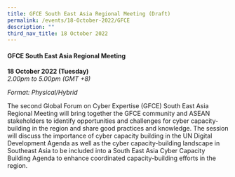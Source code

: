 ```yaml
---
title: GFCE South East Asia Regional Meeting (Draft)
permalink: /events/18-October-2022/GFCE
description: ""
third_nav_title: 18 October 2022
---
```


#### **GFCE South East Asia Regional Meeting**

**18 October 2022 (Tuesday)**  
*2.00pm to 5.00pm (GMT +8)*

*Format: Physical/Hybrid*

The second Global Forum on Cyber Expertise (GFCE) South East Asia Regional Meeting will bring together the GFCE community and ASEAN stakeholders to identify opportunities and challenges for cyber capacity-building in the region and share good practices and knowledge. The session will discuss the importance of cyber capacity building in the UN Digital Development Agenda as well as the cyber capacity-building landscape in Southeast Asia to be included into a South East Asia Cyber Capacity Building Agenda to enhance coordinated capacity-building efforts in the region.